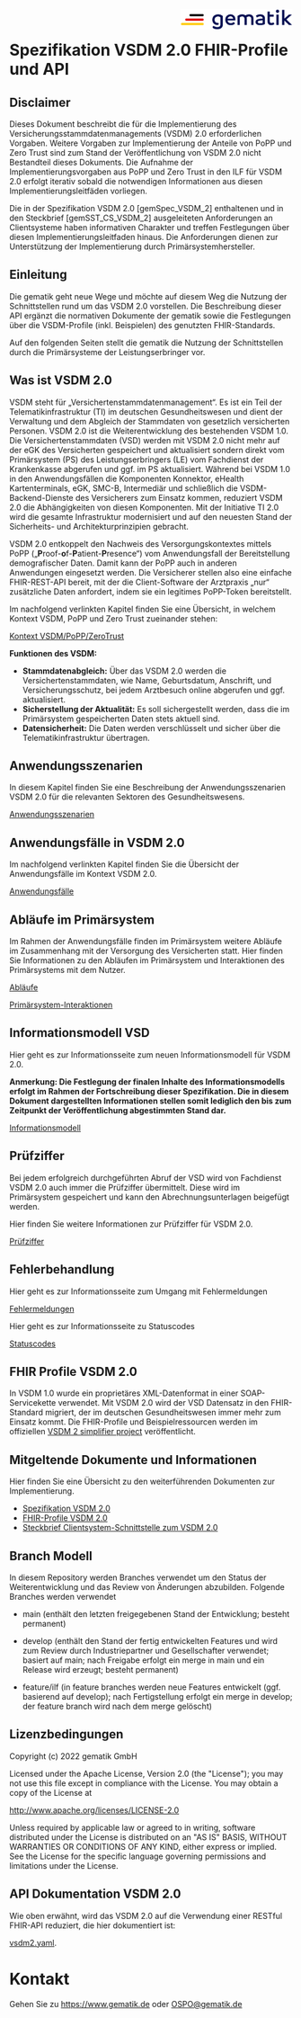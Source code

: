 <img align="right" width="200" height="37" src="./images/Gematik_Logo_Flag.png"/> <br/>

# Spezifikation VSDM 2.0 FHIR-Profile und API

## Disclaimer
Dieses Dokument beschreibt die für die Implementierung des Versicherungsstammdatenmanagements (VSDM) 2.0 erforderlichen Vorgaben. Weitere Vorgaben zur Implementierung der Anteile von PoPP und Zero Trust sind zum Stand der Veröffentlichung von VSDM 2.0 nicht Bestandteil dieses Dokuments. Die Aufnahme der Implementierungsvorgaben aus PoPP und Zero Trust in den ILF für VSDM 2.0 erfolgt iterativ sobald die notwendigen Informationen aus diesen Implementierungsleitfäden vorliegen.

Die in der Spezifikation VSDM 2.0 [gemSpec_VSDM_2] enthaltenen und in den Steckbrief [gemSST_CS_VSDM_2] ausgeleiteten Anforderungen an Clientsysteme haben informativen Charakter und treffen Festlegungen über diesen Implementierungsleitfaden hinaus. Die Anforderungen dienen zur Unterstützung der Implementierung durch Primärsystemhersteller.

## Einleitung
Die gematik geht neue Wege und möchte auf diesem Weg die Nutzung der Schnittstellen rund um das VSDM 2.0 vorstellen. Die Beschreibung dieser API ergänzt die normativen Dokumente der gematik sowie die Festlegungen über die VSDM-Profile (inkl. Beispielen) des genutzten FHIR-Standards.

Auf den folgenden Seiten stellt die gematik die Nutzung der Schnittstellen durch die Primärsysteme der Leistungserbringer vor.

## Was ist VSDM 2.0

VSDM steht für „Versichertenstammdatenmanagement“. Es ist ein Teil der Telematikinfrastruktur (TI) im deutschen Gesundheitswesen und dient der Verwaltung und dem Abgleich der Stammdaten von gesetzlich versicherten Personen.
VSDM 2.0 ist die Weiterentwicklung des bestehenden VSDM 1.0. Die Versichertenstammdaten (VSD) werden mit VSDM 2.0 nicht mehr auf der eGK des Versicherten gespeichert und aktualisiert sondern direkt vom Primärsystem (PS) des Leistungserbringers (LE) vom Fachdienst der Krankenkasse abgerufen und ggf. im PS aktualisiert.
Während bei VSDM 1.0 in den Anwendungsfällen die Komponenten Konnektor, eHealth Kartenterminals, eGK, SMC-B, Intermediär und schließlich die VSDM-Backend-Dienste des Versicherers zum Einsatz kommen, reduziert VSDM 2.0 die Abhängigkeiten von diesen Komponenten. 
Mit der Initiative TI 2.0 wird die gesamte Infrastruktur modernisiert und auf den neuesten Stand der Sicherheits- und Architekturprinzipien gebracht.

VSDM 2.0 entkoppelt den Nachweis des Versorgungskontextes mittels PoPP („**P**roof-**o**f-**P**atient-**P**resence“) vom Anwendungsfall der Bereitstellung demografischer Daten. Damit kann der PoPP auch in anderen Anwendungen eingesetzt werden.
Die Versicherer stellen also eine einfache FHIR-REST-API bereit, mit der die Client-Software der Arztpraxis „nur“ zusätzliche Daten anfordert, indem sie ein legitimes PoPP-Token bereitstellt.

Im nachfolgend verlinkten Kapitel finden Sie eine Übersicht, in welchem Kontext VSDM, PoPP und Zero Trust zueinander stehen:

[Kontext VSDM/PoPP/ZeroTrust](docs/vsdm_kontext_popp_zt.md)


**Funktionen des VSDM:**
- **Stammdatenabgleich:** Über das VSDM 2.0 werden die Versichertenstammdaten, wie Name, Geburtsdatum, Anschrift, und Versicherungsschutz, bei jedem Arztbesuch online abgerufen und ggf.  aktualisiert.
- **Sicherstellung der Aktualität:** Es soll sichergestellt werden, dass die im Primärsystem gespeicherten Daten stets aktuell sind.
- **Datensicherheit:** Die Daten werden verschlüsselt und sicher über die Telematikinfrastruktur übertragen.

## Anwendungsszenarien
In diesem Kapitel finden Sie eine Beschreibung der Anwendungsszenarien VSDM 2.0 für die relevanten Sektoren des Gesundheitswesens.

[Anwendungsszenarien](docs/vsdm_anwendungsszenarien.md)

## Anwendungsfälle in VSDM 2.0
Im nachfolgend verlinkten Kapitel finden Sie die Übersicht der Anwendungsfälle im Kontext VSDM 2.0.

[Anwendungsfälle](docs/vsdm_anwendungsfaelle.md)

## Abläufe im Primärsystem
Im Rahmen der Anwendungsfälle finden im Primärsystem weitere Abläufe im Zusammenhang mit der Versorgung des Versicherten statt. Hier finden Sie Informationen zu den Abläufen im Primärsystem und Interaktionen des Primärsystems mit dem Nutzer.

[Abläufe](docs/vsdm_ablauf_ps.md)

[Primärsystem-Interaktionen](docs/vsdm_psinteraktionen.md)


## Informationsmodell VSD
Hier geht es zur Informationsseite zum neuen Informationsmodell für VSDM 2.0.

**Anmerkung: Die Festlegung der finalen Inhalte des Informationsmodells erfolgt im Rahmen der Fortschreibung dieser Spezifikation. Die in diesem Dokument dargestellten Informationen stellen somit lediglich den bis zum Zeitpunkt der Veröffentlichung abgestimmten Stand dar.**

[Informationsmodell](docs/vsdm_informationsmodell.md)

## Prüfziffer
Bei jedem erfolgreich durchgeführten Abruf der VSD wird von Fachdienst VSDM 2.0 auch immer die Prüfziffer übermittelt. Diese wird im Primärsystem gespeichert und kann den Abrechnungsunterlagen beigefügt werden.

Hier finden Sie weitere Informationen zur Prüfziffer für VSDM 2.0.

[Prüfziffer](docs/vsdm_pruefziffer.md) 

## Fehlerbehandlung

Hier geht es zur Informationsseite zum Umgang mit Fehlermeldungen

[Fehlermeldungen](docs/vsdm_errorcodes.md)

Hier geht es zur Informationsseite zu Statuscodes 

[Statuscodes](docs/vsdm_statuscodes.md)


## FHIR Profile VSDM 2.0

In VSDM 1.0 wurde ein proprietäres XML-Datenformat in einer SOAP-Servicekette verwendet. Mit VSDM 2.0 wird der VSD Datensatz in den FHIR-Standard migriert, der im deutschen Gesundheitswesen immer mehr zum Einsatz kommt. Die FHIR-Profile und Beispielressourcen werden im offiziellen [VSDM 2 simplifier project](https://simplifier.net/vsdm2) veröffentlicht.

## Mitgeltende Dokumente und Informationen
Hier finden Sie eine Übersicht zu den weiterführenden Dokumenten zur Implementierung.

- [Spezifikation VSDM 2.0](https://gemspec.gematik.de/prereleases/Draft_ZeroTrust_VSDM2_24_1/gemSpec_VSDM_2_V1.0.0_CC/)
- [FHIR-Profile VSDM 2.0](https://simplifier.net/vsdm2)
- [Steckbrief Clientsystem-Schnittstelle zum VSDM 2.0](https://gemspec.gematik.de/docs/gemSST/gemSST_CS_VSDM_2)


## Branch Modell
In diesem Repository werden Branches verwendet um den Status der Weiterentwicklung und das Review von Änderungen abzubilden.
Folgende Branches werden verwendet

- main (enthält den letzten freigegebenen Stand der Entwicklung; besteht permanent)

- develop (enthält den Stand der fertig entwickelten Features und wird zum Review durch Industriepartner und Gesellschafter verwendet; basiert auf main; nach Freigabe erfolgt ein merge in main und ein Release wird erzeugt; besteht permanent)

- feature/ilf (in feature branches werden neue Features entwickelt (ggf. basierend auf develop); nach Fertigstellung erfolgt ein merge in develop; der feature branch wird nach dem merge gelöscht)

## Lizenzbedingungen
Copyright (c) 2022 gematik GmbH

Licensed under the Apache License, Version 2.0 (the "License"); you may not use this file except in compliance with the License. You may obtain a copy of the License at

http://www.apache.org/licenses/LICENSE-2.0

Unless required by applicable law or agreed to in writing, software distributed under the License is distributed on an "AS IS" BASIS, WITHOUT WARRANTIES OR CONDITIONS OF ANY KIND, either express or implied. See the License for the specific language governing permissions and limitations under the License.



## API Dokumentation VSDM 2.0

Wie oben erwähnt, wird das VSDM 2.0 auf die Verwendung einer RESTful FHIR-API reduziert, die hier dokumentiert ist:

[vsdm2.yaml](./src/openapi/vsdm2.yaml).



# Kontakt

Gehen Sie zu <https://www.gematik.de> oder <OSPO@gematik.de>
